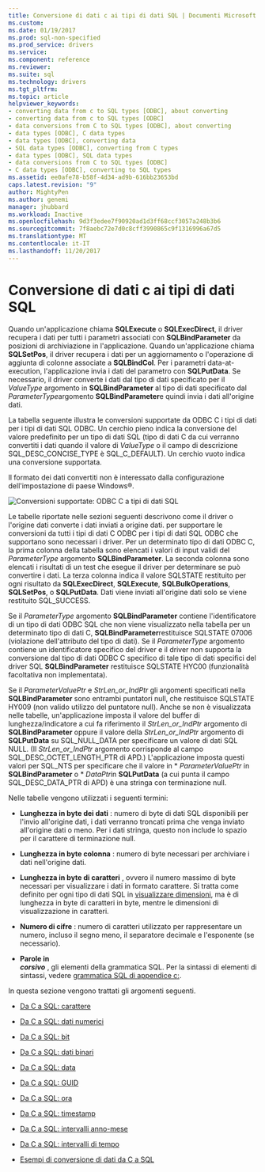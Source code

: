```yaml
---
title: Conversione di dati c ai tipi di dati SQL | Documenti Microsoft
ms.custom: 
ms.date: 01/19/2017
ms.prod: sql-non-specified
ms.prod_service: drivers
ms.service: 
ms.component: reference
ms.reviewer: 
ms.suite: sql
ms.technology: drivers
ms.tgt_pltfrm: 
ms.topic: article
helpviewer_keywords:
- converting data from c to SQL types [ODBC], about converting
- converting data from c to SQL types [ODBC]
- data conversions from C to SQL types [ODBC], about converting
- data types [ODBC], C data types
- data types [ODBC], converting data
- SQL data types [ODBC], converting from C types
- data types [ODBC], SQL data types
- data conversions from C to SQL types [ODBC]
- C data types [ODBC], converting to SQL types
ms.assetid: ee0afe78-b58f-4d34-ad9b-616bb23653bd
caps.latest.revision: "9"
author: MightyPen
ms.author: genemi
manager: jhubbard
ms.workload: Inactive
ms.openlocfilehash: 9d3f3edee7f90920ad1d3ff68ccf3057a248b3b6
ms.sourcegitcommit: 7f8aebc72e7d0c8cff3990865c9f1316996a67d5
ms.translationtype: MT
ms.contentlocale: it-IT
ms.lasthandoff: 11/20/2017
---
```

# <a name="converting-data-from-c-to-sql-data-types"></a>Conversione di dati c ai tipi di dati SQL
Quando un'applicazione chiama **SQLExecute** o **SQLExecDirect**, il driver recupera i dati per tutti i parametri associati con **SQLBindParameter** da posizioni di archiviazione in l'applicazione. Quando un'applicazione chiama **SQLSetPos**, il driver recupera i dati per un aggiornamento o l'operazione di aggiunta di colonne associate a **SQLBindCol**. Per i parametri data-at-execution, l'applicazione invia i dati del parametro con **SQLPutData**. Se necessario, il driver converte i dati dal tipo di dati specificato per il *ValueType* argomento in **SQLBindParameter** al tipo di dati specificato dal *ParameterType*argomento **SQLBindParameter**e quindi invia i dati all'origine dati.  
  
 La tabella seguente illustra le conversioni supportate da ODBC C i tipi di dati per i tipi di dati SQL ODBC. Un cerchio pieno indica la conversione del valore predefinito per un tipo di dati SQL (tipo di dati C da cui verranno convertiti i dati quando il valore di *ValueType* o il campo di descrizione SQL_DESC_CONCISE_TYPE è SQL_C_DEFAULT). Un cerchio vuoto indica una conversione supportata.  
  
 Il formato dei dati convertiti non è interessato dalla configurazione dell'impostazione di paese Windows®.  
  
 ![Conversioni supportate: ODBC C a tipi di dati SQL](../../../odbc/reference/appendixes/media/apd1b.gif "apd1b")  
  
 Le tabelle riportate nelle sezioni seguenti descrivono come il driver o l'origine dati converte i dati inviati a origine dati. per supportare le conversioni da tutti i tipi di dati C ODBC per i tipi di dati SQL ODBC che supportano sono necessari i driver. Per un determinato tipo di dati ODBC C, la prima colonna della tabella sono elencati i valori di input validi del *ParameterType* argomento **SQLBindParameter**. La seconda colonna sono elencati i risultati di un test che esegue il driver per determinare se può convertire i dati. La terza colonna indica il valore SQLSTATE restituito per ogni risultato da **SQLExecDirect**, **SQLExecute**, **SQLBulkOperations**, **SQLSetPos**, o **SQLPutData**. Dati viene inviati all'origine dati solo se viene restituito SQL_SUCCESS.  
  
 Se il *ParameterType* argomento **SQLBindParameter** contiene l'identificatore di un tipo di dati ODBC SQL che non viene visualizzato nella tabella per un determinato tipo di dati C, **SQLBindParameter**restituisce SQLSTATE 07006 (violazione dell'attributo del tipo di dati). Se il *ParameterType* argomento contiene un identificatore specifico del driver e il driver non supporta la conversione dal tipo di dati ODBC C specifico di tale tipo di dati specifici del driver SQL **SQLBindParameter** restituisce SQLSTATE HYC00 (funzionalità facoltativa non implementata).  
  
 Se il *ParameterValuePtr* e *StrLen_or_IndPtr* gli argomenti specificati nella **SQLBindParameter** sono entrambi puntatori null, che restituisce SQLSTATE HY009 (non valido utilizzo del puntatore null). Anche se non è visualizzata nelle tabelle, un'applicazione imposta il valore del buffer di lunghezza/indicatore a cui fa riferimento il *StrLen_or_IndPtr* argomento di **SQLBindParameter** oppure il valore della  *StrLen_or_IndPtr* argomento di **SQLPutData** su SQL_NULL_DATA per specificare un valore di dati SQL NULL. (Il *StrLen_or_IndPtr* argomento corrisponde al campo SQL_DESC_OCTET_LENGTH_PTR di APD.) L'applicazione imposta questi valori per SQL_NTS per specificare che il valore in \* *ParameterValuePtr* in **SQLBindParameter** o \* *DataPtr*in **SQLPutData** (a cui punta il campo SQL_DESC_DATA_PTR di APD) è una stringa con terminazione null.  
  
 Nelle tabelle vengono utilizzati i seguenti termini:  
  
-   **Lunghezza in byte dei dati** : numero di byte di dati SQL disponibili per l'invio all'origine dati, i dati verranno troncati prima che venga inviato all'origine dati o meno. Per i dati stringa, questo non include lo spazio per il carattere di terminazione null.  
  
-   **Lunghezza in byte colonna** : numero di byte necessari per archiviare i dati nell'origine dati.  
  
-   **Lunghezza in byte di caratteri** , ovvero il numero massimo di byte necessari per visualizzare i dati in formato carattere. Si tratta come definito per ogni tipo di dati SQL in [visualizzare dimensioni](../../../odbc/reference/appendixes/display-size.md), ma è di lunghezza in byte di caratteri in byte, mentre le dimensioni di visualizzazione in caratteri.  
  
-   **Numero di cifre** : numero di caratteri utilizzato per rappresentare un numero, incluso il segno meno, il separatore decimale e l'esponente (se necessario).  
  
-   **Parole in**   
     ***corsivo*** , gli elementi della grammatica SQL. Per la sintassi di elementi di sintassi, vedere [grammatica SQL di appendice c:](../../../odbc/reference/appendixes/appendix-c-sql-grammar.md).  
  
 In questa sezione vengono trattati gli argomenti seguenti.  
  
-   [Da C a SQL: carattere](../../../odbc/reference/appendixes/c-to-sql-character.md)  
  
-   [Da C a SQL: dati numerici](../../../odbc/reference/appendixes/c-to-sql-numeric.md)  
  
-   [Da C a SQL: bit](../../../odbc/reference/appendixes/c-to-sql-bit.md)  
  
-   [Da C a SQL: dati binari](../../../odbc/reference/appendixes/c-to-sql-binary.md)  
  
-   [Da C a SQL: data](../../../odbc/reference/appendixes/c-to-sql-date.md)  
  
-   [Da C a SQL: GUID](../../../odbc/reference/appendixes/c-to-sql-guid.md)  
  
-   [Da C a SQL: ora](../../../odbc/reference/appendixes/c-to-sql-time.md)  
  
-   [Da C a SQL: timestamp](../../../odbc/reference/appendixes/c-to-sql-timestamp.md)  
  
-   [Da C a SQL: intervalli anno-mese](../../../odbc/reference/appendixes/c-to-sql-year-month-intervals.md)  
  
-   [Da C a SQL: intervalli di tempo](../../../odbc/reference/appendixes/c-to-sql-day-time-intervals.md)  
  
-   [Esempi di conversione di dati da C a SQL](../../../odbc/reference/appendixes/c-to-sql-data-conversion-examples.md)
